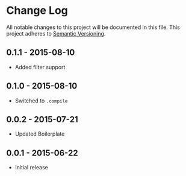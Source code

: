# Change Log
All notable changes to this project will be documented in this file.
This project adheres to [Semantic Versioning](http://semver.org/).

## 0.1.1 - 2015-08-10
- Added filter support

## 0.1.0 - 2015-08-10
- Switched to `.compile`

## 0.0.2 - 2015-07-21
- Updated Boilerplate

## 0.0.1 - 2015-06-22
- Initial release
